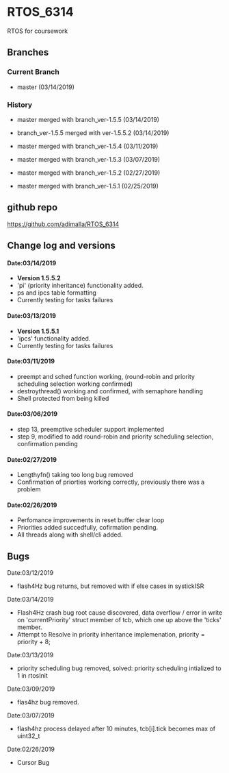 # RTOS_6314   
RTOS for coursework

## Branches
### Current Branch
* master (03/14/2019)
 
### History
* master merged with branch_ver-1.5.5      (03/14/2019)  
* branch_ver-1.5.5 merged with ver-1.5.5.2 (03/14/2019)

* master merged with branch_ver-1.5.4      (03/11/2019) 
* master merged with branch_ver-1.5.3      (03/07/2019) 
* master merged with branch_ver-1.5.2      (02/27/2019)
* master merged with branch_ver-1.5.1      (02/25/2019)

## github repo
https://github.com/adimalla/RTOS_6314

## Change log and versions
#### Date:03/14/2019
* <b>Version 1.5.5.2</b>
* 'pi' (priority inheritance) functionality added.
* ps and ipcs table formatting
* Currently testing for tasks failures

#### Date:03/13/2019
* <b>Version 1.5.5.1</b>
* 'ipcs' functionality added.
* Currently testing for tasks failures

#### Date:03/11/2019
* preempt and sched function working, (round-robin and priority scheduling selection working confirmed)
* destroythread() working and confirmed, with semaphore handling
* Shell protected from being killed

#### Date:03/06/2019
* step 13, preemptive scheduler support implemented
* step 9, modified to add round-robin and priority scheduling selection, confirmation pending 

#### Date:02/27/2019
* Lengthyfn() taking too long bug removed
* Confirmation of priorties working correctly, previously there was a problem

#### Date:02/26/2019
* Perfomance improvements in reset buffer clear loop
* Priorities added succedfully, cofirmation pending.
* All threads along with shell/cli added.

## Bugs

Date:03/12/2019
* flash4Hz bug returns, but removed with if else cases in systickISR

Date:03/14/2019
* Flash4Hz crash bug root cause discovered, data overflow / error in write on 'currentPriority' struct member of tcb, which one up above the 'ticks' member.
* Attempt to Resolve in priority inheritance implemenation, priority = priority + 8;

Date:03/13/2019
* priority scheduling bug removed, solved: priority scheduling intialized to 1 in rtosInit

Date:03/09/2019
* flas4hz bug removed.

Date:03/07/2019
* flash4hz process delayed after 10 minutes, tcb[i].tick becomes max of uint32_t

Date:02/26/2019
* Cursor Bug


